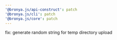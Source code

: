 ```yaml
---
'@bronya.js/api-construct': patch
'@bronya.js/cli': patch
'@bronya.js/core': patch
---
```


fix: generate random string for temp directory upload

